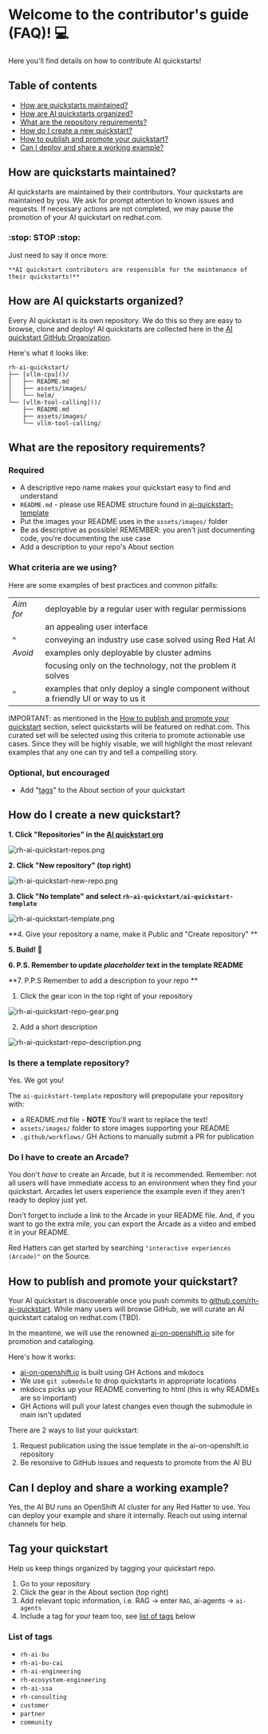 # Welcome to the contributor's guide (FAQ)! :computer: 

Here you'll find details on how to contribute AI quickstarts!

## Table of contents

* [How are quickstarts maintained?](#how-are-quickstarts-maintained)
* [How are AI quickstarts organized?](#how-are-ai-quickstarts-organized)
* [What are the repository requirements?](#what-are-the-repository-requirements)
* [How do I create a new quickstart?](#how-do-i-create-a-new-quickstart)
* [How to publish and promote your quickstart?](#how-to-publish-and-promote-your-quickstart)
* [Can I deploy and share a working example?](#can-i-deploy-and-share-a-working-example) 



## How are quickstarts maintained? 

AI quickstarts are maintained by their contributors. Your quickstarts are maintained by
you. We ask for prompt attention to known issues and requests. If necessary
actions are not completed, we may pause the promotion of your AI quickstart on
redhat.com. 

### :stop: STOP :stop:
Just need to say it once more: 

    **AI quickstart contributors are responsible for the maintenance of their quickstarts!**

## How are AI quickstarts organized? 

Every AI quickstart is its own repository. We do this so they are easy to browse,
clone and deploy! AI quickstarts are collected here in the 
[AI quickstart GitHub Organization](https://github.com/rh-ai-quickstart). 

Here's what it looks like: 

```
rh-ai-quickstart/
├── [vllm-cpu]()/
│   ├── README.md 
│   ├── assets/images/
│   └── helm/
└── [vllm-tool-calling]()/
    ├── README.md 
    ├── assets/images/
    └── vllm-tool-calling/
```

## What are the repository requirements? 

### Required

* A descriptive repo name makes your quickstart easy to find and understand 
* `README.md` - please use README structure found in [ai-quickstart-template](https://github.com/rh-ai-quickstart/ai-quickstart-template)
* Put the images your README uses in the `assets/images/` folder
* Be as descriptive as possible! REMEMBER: you aren't just documenting code, you're documenting the use case
* Add a description to your repo's About section

### What criteria are we using? 

Here are some examples of best practices and common pitfalls: 

| | |
|----|---| 
| *Aim for* | deployable by a regular user with regular permissions | :white_check_mark: |
|   | an appealing user interface | :white_check_mark: | 
| ^ | conveying an industry use case solved using Red Hat AI | :white_check_mark: |
| *Avoid* | examples only deployable by cluster admins | :x: | 
|   | focusing only on the technology, not the problem it solves | :x: |
| ^ | examples that only deploy a single component without a friendly UI or way to us it | :x: |


IMPORTANT: as mentioned in the 
[How to publish and promote your quickstart](#how-to-publish-and-promote-your-quickstart) section, 
select quickstarts will be featured on redhat.com. This curated set will be selected using this criteria to 
promote actionable use cases. Since they will be highly visable, we will highlight the most relevant 
examples that any one can try and tell a compelling story. 

### Optional, but encouraged
* Add "[tags](#tag-your-quickstart)" to the About section of your quickstart 

## How do I create a new quickstart? 

**1. Click "Repositories" in the [AI quickstart org](https://github.com/rh-ai-quickstart)**

![rh-ai-quickstart-repos.png](assets/images/rh-ai-quickstart-repos.png)

**2. Click "New repository" (top right)** 

![rh-ai-quickstart-new-repo.png](assets/images/rh-ai-quickstart-new-repo.png)

**3. Click "No template" and select `rh-ai-quickstart/ai-quickstart-template`**

![rh-ai-quickstart-template.png](assets/images/rh-ai-quickstart-template.png)

**4. Give your repository a name, make it Public and "Create repository" ** 

**5. Build! :rocket:**

**6. P.S. Remember to update *placeholder* text in the template README**

**7. P.P.S Remember to add a description to your repo **

1. Click the gear icon in the top right of your repository

![rh-ai-quickstart-repo-gear.png](assets/images/rh-ai-quickstart-repo-gear.png)

2. Add a short description 

![rh-ai-quickstart-repo-description.png](assets/images/rh-ai-quickstart-repo-description.png)


### Is there a template repository? 

Yes. We got you! 

The `ai-quickstart-template` repository will prepopulate your repository with: 
 
* a README.md file - **NOTE** You'll want to replace the text! 
* `assets/images/` folder to store images supporting your README
* `.github/workflows/` GH Actions to manually submit a PR for publication


### Do I have to create an Arcade? 

You don't *have* to create an Arcade, but it is recommended. Remember: not all
users will have immediate access to an environment when they find your 
quickstart. Arcades let users experience the example even if they aren't ready 
to deploy just yet. 

Don't forget to include a link to the Arcade in your README file. And, if you 
want to go the extra mile, you can export the Arcade as a video and embed it 
in your README. 

Red Hatters can get started by searching `"interactive experiences (Arcade)"` on
the Source.

## How to publish and promote your quickstart?

Your AI quickstart is discoverable once you push commits to 
[github.com/rh-ai-quickstart](https://github.com/rh-ai-quickstart). 
While many users will browse GitHub, we will curate an AI quickstart catalog on 
redhat.com (TBD). 

In the meantime, we will use the renowned [ai-on-openshift.io](https://ai-on-openshift.io)
site for promotion and cataloging. 

Here's how it works: 
* [ai-on-openshift.io](https://ai-on-openshift.io) is built using GH Actions and mkdocs
* We use `git submodule` to drop quickstarts in appropriate locations 
* mkdocs picks up your README converting to html (this is why READMEs are so important)
* GH Actions will pull your latest changes even though the submodule in main isn't updated

There are 2 ways to list your quickstart: 
1. Request publication using the issue template in the ai-on-openshift.io repository
2. Be resonsive to GitHub issues and requests to promote from the AI BU 


## Can I deploy and share a working example? 

Yes, the AI BU runs an OpenShift AI cluster for any Red Hatter to use. You can
deploy your example and share it internally. Reach out using internal channels
for help. 


## Tag your quickstart

Help us keep things organized by tagging your quickstart repo. 
1. Go to your repository
2. Click the gear in the About section (top right)
3. Add relevant topic information, i.e. RAG -> enter `RAG`, ai-agents -> `ai-agents`
4. Include a tag for your team too, see [list of tags](#list-of-tags) below

### List of tags
* `rh-ai-bu`
* `rh-ai-bu-cai`
* `rh-ai-engineering`
* `rh-ecosystem-engineering`
* `rh-ai-ssa`
* `rh-consulting`
* `customer`
* `partner`
* `community`

